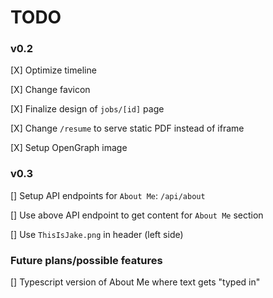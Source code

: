 # TODO

### v0.2

[X] Optimize timeline

[X] Change favicon

[X] Finalize design of `jobs/[id]` page

[X] Change `/resume` to serve static PDF instead of iframe

[X] Setup OpenGraph image

### v0.3

[] Setup API endpoints for `About Me`: `/api/about`

[] Use above API endpoint to get content for `About Me` section

[] Use `ThisIsJake.png` in header (left side)

### Future plans/possible features

[] Typescript version of About Me where text gets "typed in"